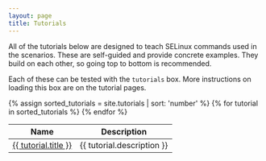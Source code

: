 ```yaml
---
layout: page
title: Tutorials
---
```


All of the tutorials below are designed to teach SELinux commands used in the
scenarios. These are self-guided and provide concrete examples. They build on
each other, so going top to bottom is recommended.

Each of these can be tested with the `tutorials` box. More instructions on
loading this box are on the tutorial pages.

<table>
  <thead>
    <tr>
      <th>Name</th>
      <th>Description</th>
    </tr>
  </thead>
  <tbody>
{% assign sorted_tutorials = site.tutorials | sort: 'number' %}
{% for tutorial in sorted_tutorials %}
    <tr>
      <td><a href="{{ layout.rel_path }}{{ tutorial.url }}">{{ tutorial.title }}</a></td>
      <td>{{ tutorial.description }}</td>
    </tr>
{% endfor %}
  </tbody>
</table>
